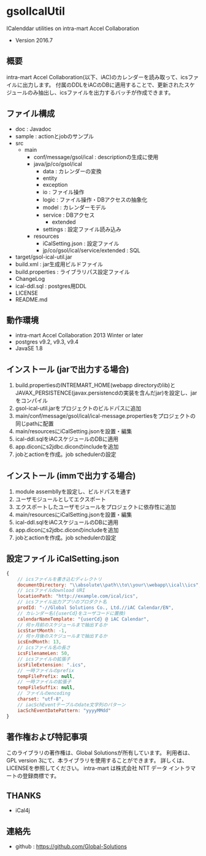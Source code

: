 gsolIcalUtil
============

ICalenddar utilities on intra-mart Accel Collaboration

* Version 2016.7

## 概要
intra-mart Accel Collaboration(以下、iAC)のカレンダーを読み取って、icsファイルに出力します。
付属のDDLをiACのDBに適用することで、更新されたスケジュールのみ抽出し、icsファイルを出力するバッチが作成できます。

## ファイル構成
* doc : Javadoc
* sample : actionとjobのサンプル
* src
    * main
        * conf/message/gsol/ical : descriptionの生成に使用
        * java/jp/co/gsol/ical
            * data : カレンダーの変換
            * entity
            * exception
            * io : ファイル操作
            * logic : ファイル操作・DBアクセスの抽象化
            * model : カレンダーモデル
            * service : DBアクセス
                * extended
            * settings : 設定ファイル読み込み
        * resources
            * iCalSetting.json : 設定ファイル
            * jp/co/gsol/ical/service/extended : SQL
* target/gsol-ical-util.jar
* build.xml : jar生成用ビルドファイル
* build.properties : ライブラリパス設定ファイル
* ChangeLog
* ical-ddl.sql : postgres用DDL
* LICENSE
* README.md

## 動作環境
* intra-mart Accel Collaboration 2013 Winter or later
* postgres v9.2, v9.3, v9.4
* JavaSE 1.8

## インストール (jarで出力する場合)
1. build.propertiesのINTREMART_HOME(webapp directoryのlib)とJAVAX_PERSISTENCE(javax.persistencdの実装を含んだjar)を設定し、jarをコンパイル
2. gsol-ical-util.jarをプロジェクトのビルドパスに追加
3. main/conf/message/gsol/ical/ical-message.propertiesをプロジェクトの同じpathに配置
4. main/resourcesにiCalSetting.jsonを設置・編集
5. ical-ddl.sqlをiACスケジュールのDBに適用
6. app.diconにs2jdbc.diconのincludeを追加
7. jobとactionを作成。job schedulerの設定

## インストール (immで出力する場合)
1. module assembllyを設定し、ビルドパスを通す
2. ユーザモジュールとしてエクスポート
3. エクスポートしたユーザモジュールをプロジェクトに依存性に追加
4. main/resourcesにiCalSetting.jsonを設置・編集
5. ical-ddl.sqlをiACスケジュールのDBに適用
6. app.diconにs2jdbc.diconのincludeを追加
7. jobとactionを作成。job schedulerの設定

## 設定ファイル iCalSetting.json
```javascript
{
    // icsファイルを書き込むディレクトリ
    documentDirectory: "\\absolute\\path\\to\\your\\webapp\\ical\\ics",
    // icsファイルdownload URI
    locationPath: "http://example.com/ical/ics",
    // icsファイル出力アプリのプロダクト名
    prodId: "-//Global Solutions Co., Ltd.//iAC Calendar/EN",
    // カレンダー名({userCd}をユーザコードに置換)
    calendarNameTemplate: "{userCd} @ iAC Calendar",
    // 何ヶ月前のスケジュールまで抽出するか
    icsStartMonth: -1,
    // 何ヶ月後のスケジュールまで抽出するか
    icsEndMonth: 13,
    // icsファイル名の長さ
    icsFilenameLen: 50,
    // icsファイルの拡張子
    icsFileExtension: ".ics",
    // 一時ファイルのprefix
    tempFilePrefix: null,
    // 一時ファイルの拡張子
    tempFileSuffix: null,
    // ファイルのencoding
    charset: "utf-8",
    // iacSchEventテーブルのdate文字列のパターン
    iacSchEventDatePattern: "yyyyMMdd"
}
```

## 著作権および特記事項
このライブラリの著作権は、Global Solutionsが所有しています。
利用者は、GPL version 3にて、本ライブラリを使用することができます。
詳しくは、LICENSEを参照してください。
intra-mart は株式会社 NTT データ イントラマートの登録商標です。

## THANKS
* iCal4j

## 連絡先
* github : https://github.com/Global-Solutions
